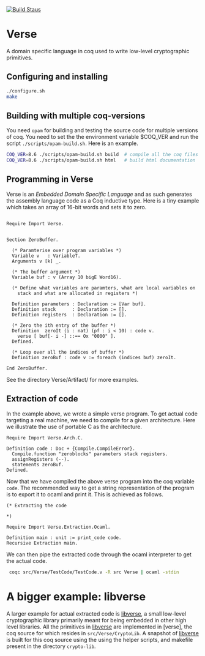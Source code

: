 [![Build Staus][travis-status]][travis-raaz]

Verse
=====

A domain specific language in coq used to write low-level
cryptographic primitives.


Configuring and installing
--------------------------

```bash
./configure.sh
make

```

Building with multiple coq-versions
-----------------------------------

You need `opam` for building and testing the source code for multiple
versions of coq. You need to set the the environment variable $COQ_VER
and run the script `./scripts/opam-build.sh`. Here is an example.

```bash
COQ_VER=8.6 ./scripts/opam-build.sh build  # compile all the coq files
COQ_VER=8.6 ./scripts/opam-build.sh html   # build html documentation

```

Programming in Verse
--------------------

Verse is an _Embedded Domain Specific Language_ and as such generates
the assembly language code as a Coq inductive type. Here is a tiny example
which takes an array of 16-bit words and sets it to zero.

```coq

Require Import Verse.


Section ZeroBuffer.

  (* Paramterise over program variables *)
  Variable v   : VariableT.
  Arguments v [k] _.

  (* The buffer argument *)
  Variable buf : v (Array 10 bigE Word16).

  (* Define what variables are paramters, what are local variables on
    stack and what are allocated in registers *)

  Definition parameters : Declaration := [Var buf].
  Definition stack      : Declaration := [].
  Definition registers  : Declaration := [].

  (* Zero the ith entry of the buffer *)
  Definition  zeroIt (i : nat) (pf : i < 10) : code v.
    verse [ buf[- i -] ::== Ox "0000" ].
  Defined.

  (* Loop over all the indices of buffer *)
  Definition zeroBuf : code v := foreach (indices buf) zeroIt.

End ZeroBuffer.

```

See the directory Verse/Artifact/ for more examples.


Extraction of code
-------------------

In the example above, we wrote a simple verse program. To get actual code
targeting a real machine, we need to compile for a given architecture. Here
we illustrate the use of portable C as the architecture.

```coq
Require Import Verse.Arch.C.

Definition code : Doc + {Compile.CompileError}.
  Compile.function "zeroblocks" parameters stack registers.
  assignRegisters (--).
  statements zeroBuf.
Defined.
```

Now that we have compiled the above verse program into the coq
variable `code`.  The recommended way to get a string representation
of the program is to export it to ocaml and print it. This is achieved
as follows.

```coq
(* Extracting the code

*)

Require Import Verse.Extraction.Ocaml.

Definition main : unit := print_code code.
Recursive Extraction main.
```

We can then pipe the extracted code through the ocaml interpreter to
get the actual code.

```bash
 coqc src/Verse/TestCode/TestCode.v -R src Verse | ocaml -stdin
```

# A bigger example: libverse

A larger example for actual extracted code is [libverse], a small
low-level cryptographic library primarily meant for being embedded in
other high level libraries. All the primitives in [libverse] are
implemented in [verse], the coq source for which resides in
`src/Verse/CryptoLib`. A snapshot of [libverse] is built for this coq
source using the using the helper scripts, and makefile present in the
directory `crypto-lib`.



[wiki]: <https://github.com/raaz-crypto/verse-coq/wiki> "Verse coq repo"
[repo]: <https://github.com/raaz-crypto/verse-coq> "Verse on github"

[emailgroups]: <https://groups.google.com/forum/#!forum/hraaz> "Raaz on Google groups"

[travis-status]: <https://secure.travis-ci.org/raaz-crypto/verse-coq.png> "Build status"

[travis-raaz]: <https://travis-ci.org/raaz-crypto/verse-coq/>
[libverse]: <https://github.com/raaz-crypto/libverse>
